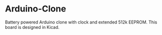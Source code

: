 # Arduino-Clone
Battery powered Arduino clone with clock and extended 512k EEPROM. This board is designed in Kicad.

